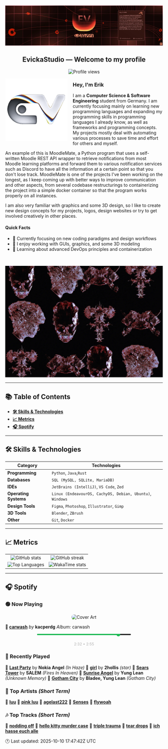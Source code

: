 <p align="center">
  <img src="assets/banner_2.webp" alt="Evicka Studio Banner" />
</p>

<h2 align="center">EvickaStudio — Welcome to my profile</h2>

<p align="center">
  <img src="https://komarev.com/ghpvc/?username=EvickaStudio&style=plastic&abbreviated=true&color=ff69b4" alt="Profile views" />
  <!-- Centering reference: using container alignment per CSS text-align guidance -->
</p>

<p>
  <img align="left" src="assets/liquid-logo-500.gif" alt="Evicka EV Logo" width="200" style="margin-right: 16px; margin-bottom: 8px;"/>
</p>

<h3>Hey, I'm Erik</h3>
<p>
  I am a <strong>Computer Science & Software Engineering</strong> student from
  Germany. I am currently focusing mainly on learning new programming
  languages and expanding my programming skills in programming languages I
  already know, as well as frameworks and programming concepts. My projects
  mostly deal with automating various processes to save time and effort for
  others and myself.
</p>
<p>
  An example of this is MoodleMate, a Python program that uses a
  self-written Moodle REST API wrapper to retrieve notifications from most
  Moodle learning platforms and forward them to various notification
  services such as Discord to have all the information at a certain point
  so that you don't lose track. MoodleMate is one of the projects I've been
  working on the longest, as I keep coming up with better ways to improve
  communication and other aspects, from several codebase restructurings to
  containerizing the project into a simple docker container so that the
  program works properly on all instances.
</p>
<p>
  I am also very familiar with graphics and some 3D design, so I like to
  create new design concepts for my projects, logos, design websites or try
  to get involved creatively in other places.
</p>

<h4>Quick Facts</h4>
<ul>
  <li>🔬 Currently focusing on new coding paradigms and design workflows</li>
  <li>👀 I enjoy working with GUIs, graphics, and some 3D modeling</li>
  <li>🌱 Learning about advanced DevOps principles and containerization</li>
  
</ul>

<br clear="left"/>

<p align="center">
  <img src="assets/evkheadpostersmol.webp" alt="Evicka poster collage" />
</p>

---

## 📚 Table of Contents

- **[🛠️ Skills & Technologies](#️-skills--technologies)**
- **[📈 Metrics](#-metrics)**
- **[🎧 Spotify](#-spotify)**

---

## 🛠️ Skills & Technologies

| **Category**          | **Technologies**                                                                                                 |
|-----------------------|------------------------------------------------------------------------------------------------------------------|
| **Programming**       | `Python`, `Java`,`Rust`                                                                                           |
| **Databases**         | `SQL (MySQL, SQLite, MariaDB)`                                                                                   |
| **IDEs**              | `JetBrains (IntelliJ)`, `VS Code`, `Zed`                                                                         |
| **Operating Systems** | `Linux (EndeavourOS, CachyOS, Debian, Ubuntu)`, `Windows`                                                        |
| **Design Tools**      | `Figma`, `Photoshop`, `Illustrator`, `Gimp`                                                                      |
| **3D Tools**          | `Blender`, `ZBrush`                                                                                              |
| **Other**             | `Git`, `Docker`                                                                                                  |

---

## 📈 Metrics

<table>
  <tr>
    <td align="center">
      <img src="https://github-readme-stats.vercel.app/api?username=EvickaStudio&show=reviews,discussions_started,discussions_answered,prs_merged,prs_merged_percentage&show_icons=true&theme=transparent" alt="GitHub stats" width="100%" />
    </td>
    <td align="center">
      <img src="https://github-readme-streak-stats.herokuapp.com/?user=EvickaStudio&theme=transparent" alt="GitHub streak" width="100%" />
    </td>
  </tr>
  <tr>
    <td align="center">
      <img src="https://github-readme-stats.vercel.app/api/top-langs/?username=EvickaStudio&theme=transparent&layout=compact" alt="Top Languages" width="100%" />
    </td>
    <td align="center">
      <img src="https://github-readme-stats.vercel.app/api/wakatime?username=evickastudio&layout=compact&theme=transparent" alt="WakaTime stats" width="100%" />
    </td>
  </tr>
</table>

---

## 🎧 Spotify

<!-- SPOTIFY-START -->


### 🟢 Now Playing

<p align="center">
<img src="https://i.scdn.co/image/ab67616d0000b2735b4eaf68252dae2c673c03fd" alt="Cover Art" width="120" style="border-radius: 8px;"/>
</p>

**🎵 [carwash](https://open.spotify.com/track/7JSqpmMi2mljJNtqUj5qKG)**
*by* **kacperdg**
*Album:* carwash


<p align="center">
<svg width="300" height="20" xmlns="http://www.w3.org/2000/svg">
    <rect width="300" height="4" fill="#282828" rx="2"/>
    <rect width="260" height="4" fill="#1db954" rx="2"/>
    <circle cx="260" cy="2" r="6" fill="#1db954"/>
</svg>
<br/>
<span style="font-size: 12px; color: #b3b3b3;">
    2:32 • 2:55
</span>
</p>



### 📜 Recently Played

🎤 **[Last Party](https://open.spotify.com/track/5IAHJ6tpXeVvaLrwV0wmlT)** by **Nokia Angel** *(In Haze)*
🎤 **[girl](https://open.spotify.com/track/3vMMqHjTyukdNcIVvzka2c)** by **2hollis** *(star)*
🎤 **[Sears Tower](https://open.spotify.com/track/3RndR2r4CqCe42eE5e8VTy)** by **SALEM** *(Fires In Heaven)*
🎤 **[Sunrise Angel](https://open.spotify.com/track/5CeO4v15n9ffbBv9dcWBWP)** by **Yung Lean** *(Unknown Memory)*
🎤 **[Gotham City](https://open.spotify.com/track/6Lmz74wEY6YdAb8cTAH8EK)** by **Bladee, Yung Lean** *(Gotham City)*



### 🌟 Top Artists *(Short Term)*

🥇 [**luu**](https://open.spotify.com/artist/4Xl2TYkCrjqcY8m2p29OGu)
🥈 [**pink luu**](https://open.spotify.com/artist/0HWcSrvwfHx2msfhljmDuC)
🥉 [**agelast222**](https://open.spotify.com/artist/05jZ0T8kKQUA7Cd58RLiL0)
🏅 [**Senses**](https://open.spotify.com/artist/2soiLmeGhmq9uQ9fqZm3KA)
🏅 [**flywoah**](https://open.spotify.com/artist/4HhW0jozmeZ7e4AAkVOdeO)



### 🎶 Top Tracks *(Short Term)*

🥇 [**nodding off**](https://open.spotify.com/track/2SO4GqwjEhtknk9zQ8tDQY)
🥈 [**hello kitty murder case**](https://open.spotify.com/track/526R7ixvIbOQpugv6PfwDo)
🥉 [**triple trauma**](https://open.spotify.com/track/2E7luwssyomWlInF7eYqVR)
🏅 [**tear drops**](https://open.spotify.com/track/0lWKY2WXWAE0EUpZUvnTR3)
🏅 [**ich hasse euch alle**](https://open.spotify.com/track/2AkYTEPaK6RvLSeAm2aC9w)


🕐 Last updated: 2025-10-10 17:47:42Z UTC
<!-- SPOTIFY-END -->
